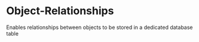 # Object-Relationships
Enables relationships between objects to be stored in a dedicated database table
